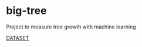 # big-tree
Project to measure tree growth with machine learning

[DATASET](https://telin.ugent.be/nextcloud/index.php/s/rjgf4cw7m2iTGbx)
